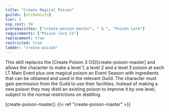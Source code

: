 ```yaml
---
title: "Create Magical Poison"
guilds: [alchemists]
tier: 5
osp_cost: 50
prerequisites: ["create-poison-master", " & ", "Poison Lore"]
requirements: ["Poison lore CS"]
replacement: true
restricted: true
ladder: "create-poison"
---
```

This skill replaces the [Create Poison 3 OS][create-poison-master] and allows the character to make a level 1, a level 2 and a level 3 poison at each LT Main Event plus one magical poison an Event Season with ingredients that can be obtained and used in the relevant Guild. The character must gain permission from the Guild to use their facilities. Instead of making a new poison they may distil an existing poison to improve it by one level, subject to the normal restrictions on distilling.

[create-poison-master]: {{< ref "create-poison-master" >}}